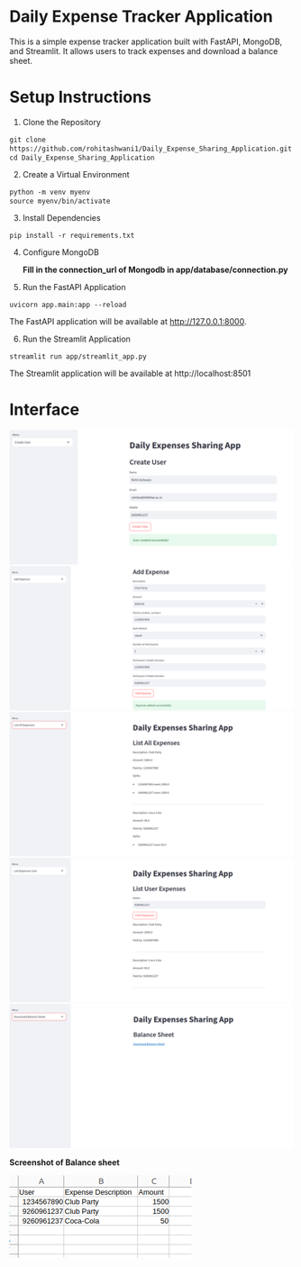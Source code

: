# Daily Expense Tracker Application

This is a simple expense tracker application built with FastAPI, MongoDB, and Streamlit. It allows users to track expenses and download a balance sheet.


# Setup Instructions
1. Clone the Repository
```
git clone https://github.com/rohitashwani1/Daily_Expense_Sharing_Application.git
cd Daily_Expense_Sharing_Application
```

2. Create a Virtual Environment
```
python -m venv myenv
source myenv/bin/activate
```
3. Install Dependencies
```
pip install -r requirements.txt
```

4. Configure MongoDB

    **Fill in the connection_url of Mongodb in app/database/connection.py**


5. Run the FastAPI Application
```
uvicorn app.main:app --reload
```
The FastAPI application will be available at http://127.0.0.1:8000.

6. Run the Streamlit Application
```
streamlit run app/streamlit_app.py
```
The Streamlit application will be available at http://localhost:8501


# Interface

![alt text](image.png)
![alt text](image-1.png)
![alt text](image-2.png)
![alt text](image-3.png)
![alt text](image-4.png)

**Screenshot of Balance sheet**

![alt text](image-5.png)
